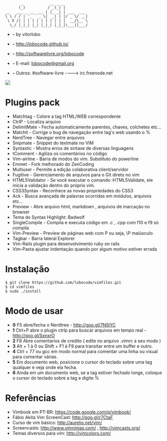 ```
       _            __ _ _           
      (_)          / _(_) |          
__   ___ _ __ ___ | |_ _| | ___  ___ 
\ \ / / | '_ ` _ \|  _| | |/ _ \/ __|
 \ V /| | | | | | | | | | |  __/\__ \
  \_/ |_|_| |_| |_|_| |_|_|\___||___/

```

* **-** by vitorlobo
* **-** http://lobocode.github.io/
* **-** http://softwarelivre.org/lobocode
* **-** E-mail: lobocode@gmail.org

* **-** Outros: #software-livre ----> irc.freenode.net

<img src="https://raw.githubusercontent.com/lobocode/vimfiles/master/myvim.png" />
</p>

# Plugins pack #

* Matchtag - Colore a tag HTML/WEB correspondente
* CtrlP - Localiza arquivo
* DelimitMate - Fecha automaticamente parentes, chaves, colchetes etc...
* Matchit - Corrige o bug de navegação entre tag's web usando o %
* NerdTree - Navegar entre arquivos
* Snipmate - Snippet do textmate no VIM
* Syntastic - Mostra erros de sintaxe de diversas linguagens
* tComment - Agiliza os comentários no código
* Vim-airline - Barra de modos do vim. Substituto do powerline
* Emmet - Fork melhorado do ZenCoding
* Multiuser - Permite a edição colaborativa client/servidor
* Fugitive - Gerenciamento de arquivos para o Git direto no vim
* HTML5Validator - Se você executar o comando :HTML5Validate, ele inicia a validação dentro do próprio vim.
* CSS3Syntax - Reconhece as novas propriedades do CSS3
* Ack - Busca avançada de palavras ocorridas em módulos, arquivos etc...
* Preview - Abre arquivo html, markdown , arquivos de marcação no browser
* Tema do Syntax Highlight: Badwolf
* SingleCompile - Compila e executa código em .c , .cpp com f10 e f9 só compila
* Vim-Preview - Preview de páginas web com <leader>P ou seja, \P maiúsculo 
* Tagbar - Barra lateral Explorer
* Vim-Rails plugin para desenvolvimento ruby on rails
* Vim-Pasta ajustar indentação quando por algum motivo estiver errada

# Instalação 
```shell
$ git clone https://github.com/lobocode/vimfiles.git
$ cd vimfiles
$ sudo ./install                    
```
 


# Modo de usar #

* **0** F5 abre/fecha o Nerdtree - http://goo.gl/7N5lYC
* **1** Ctrl+P abre o plugin ctrlp para buscar arquivos em tempo real - http://goo.gl/SxnxrO
* **2** F8 Abre comentarios de credito ( edite no arquivo .vimrc a seu modo )
* **3** Alt + 1 à 0 ou Shift + F1 á F9 para transitar entre um buffer e outro.
* **4** Ctrl + 77 ou gcc em modo normal para comentar uma linha ou visual para comentar várias.
* **5** Em documento web, posicione o cursor do teclado sobre uma tag qualquer e veja onde ela fecha.
* **6** Ainda em um documento web, se a tag estiver fechado longe, coloque o cursor do teclado sobre a tag e digite %

# Referências #

* Vimbook em PT-BR: https://code.google.com/p/vimbook/
* Fábio Akita Vim ScreenCast: http://goo.gl/r7CtaF
* Curso de vim básico: http://aurelio.net/vim/
* Screencasts: http://www.vimninjas.com/ , http://vimcasts.org/
* Temas diversos para vim: http://vimcolors.com/ 

